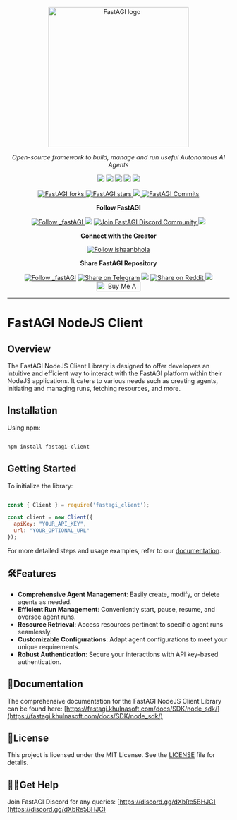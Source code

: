 <p align="center">
  <a href="https://fastagi.khulnasoft.com//#gh-light-mode-only">
    <img src="https://fastagi.khulnasoft.com/wp-content/uploads/2023/05/Logo-dark.svg" width="318px" alt="FastAGI logo" />
  </a>

</p>

<p align="center"><i>Open-source framework to build, manage and run useful Autonomous AI Agents</i></p>


<p align="center">
<a href="https://fastagi.khulnasoft.com"> <img src="https://fastagi.khulnasoft.com/wp-content/uploads/2023/08/Website.svg"></a>
<a href="https://app.fastagi.khulnasoft.com"> <img src="https://fastagi.khulnasoft.com/wp-content/uploads/2023/07/Cloud.svg"></a>
<a href="https://marketplace.fastagi.khulnasoft.com/"> <img src="https://fastagi.khulnasoft.com/wp-content/uploads/2023/08/Marketplace.svg"></a>
<a href="https://fastagi.khulnasoft.com/docs/"> <img src="https://fastagi.khulnasoft.com/wp-content/uploads/2023/08/Docs.svg"></a>
<a href="https://documenter.getpostman.com/view/28438662/2s9Xy6rqP5"> <img src="https://fastagi.khulnasoft.com/wp-content/uploads/2023/08/APIs.svg"></a>
</p>

<p align="center">
<a href="https://github.com/TransformerOptimus/FastAGI/fork" target="blank">
<img src="https://img.shields.io/github/forks/TransformerOptimus/FastAGI?style=for-the-badge" alt="FastAGI forks"/>
</a>

<a href="https://github.com/TransformerOptimus/FastAGI/stargazers" target="blank">
<img src="https://img.shields.io/github/stars/TransformerOptimus/FastAGI?style=for-the-badge" alt="FastAGI stars"/>
</a>
<a href='https://github.com/TransformerOptimus/FastAGI/releases'>
<img src='https://img.shields.io/github/release/TransformerOptimus/FastAGI?&label=Latest&style=for-the-badge'>
</a>

<a href="https://github.com/TransformerOptimus/FastAGI/commits" target="blank">
<img src="https://img.shields.io/github/commits-since/TransformerOptimus/FastAGI/v0.0.12.svg?style=for-the-badge" alt="FastAGI Commits"/>
</a>
</p>

<p align="center"><b>Follow FastAGI </b></p>

<p align="center">
<a href="https://twitter.com/_fastAGI" target="blank">
<img src="https://img.shields.io/twitter/follow/_fastAGI?label=Follow: _fastAGI&style=social" alt="Follow _fastAGI"/>
</a>
<a href="https://www.reddit.com/r/Fast_AGI" target="_blank"><img src="https://img.shields.io/twitter/url?label=/r/Fast_AGI&logo=reddit&style=social&url=https://github.com/TransformerOptimus/FastAGI"/></a>

<a href="https://discord.gg/dXbRe5BHJC" target="blank">
<img src="https://img.shields.io/discord/1107593006032355359?label=Join%20FastAGI&logo=discord&style=social" alt="Join FastAGI Discord Community"/>
</a>
<a href="https://www.youtube.com/@_fastagi" target="_blank"><img src="https://img.shields.io/twitter/url?label=Youtube&logo=youtube&style=social&url=https://github.com/TransformerOptimus/FastAGI"/></a>
</p>

<p align="center"><b>Connect with the Creator </b></p>

<p align="center">
<a href="https://twitter.com/ishaanbhola" target="blank">
<img src="https://img.shields.io/twitter/follow/ishaanbhola?label=Follow: ishaanbhola&style=social" alt="Follow ishaanbhola"/>
</a>
</p>

<p align="center"><b>Share FastAGI Repository</b></p>

<p align="center">

<a href="https://twitter.com/intent/tweet?text=Check%20this%20GitHub%20repository%20out.%20FastAGI%20-%20Let%27s%20you%20easily%20build,%20manage%20and%20run%20useful%20autonomous%20AI%20agents.&url=https://github.com/TransformerOptimus/FastAGI&hashtags=FastAGI,AGI,Autonomics,future" target="blank">
<img src="https://img.shields.io/twitter/follow/_fastAGI?label=Share Repo on Twitter&style=social" alt="Follow _fastAGI"/></a> 
<a href="https://t.me/share/url?text=Check%20this%20GitHub%20repository%20out.%20FastAGI%20-%20Let%27s%20you%20easily%20build,%20manage%20and%20run%20useful%20autonomous%20AI%20agents.&url=https://github.com/TransformerOptimus/FastAGI" target="_blank"><img src="https://img.shields.io/twitter/url?label=Telegram&logo=Telegram&style=social&url=https://github.com/TransformerOptimus/FastAGI" alt="Share on Telegram"/></a>
<a href="https://api.whatsapp.com/send?text=Check%20this%20GitHub%20repository%20out.%20FastAGI%20-%20Let's%20you%20easily%20build,%20manage%20and%20run%20useful%20autonomous%20AI%20agents.%20https://github.com/TransformerOptimus/FastAGI"><img src="https://img.shields.io/twitter/url?label=whatsapp&logo=whatsapp&style=social&url=https://github.com/TransformerOptimus/FastAGI" /></a> <a href="https://www.reddit.com/submit?url=https://github.com/TransformerOptimus/FastAGI&title=Check%20this%20GitHub%20repository%20out.%20FastAGI%20-%20Let's%20you%20easily%20build,%20manage%20and%20run%20useful%20autonomous%20AI%20agents.
" target="blank">
<img src="https://img.shields.io/twitter/url?label=Reddit&logo=Reddit&style=social&url=https://github.com/TransformerOptimus/FastAGI" alt="Share on Reddit"/>
</a> <a href="mailto:?subject=Check%20this%20GitHub%20repository%20out.&body=FastAGI%20-%20Let%27s%20you%20easily%20build,%20manage%20and%20run%20useful%20autonomous%20AI%20agents.%3A%0Ahttps://github.com/TransformerOptimus/FastAGI" target="_blank"><img src="https://img.shields.io/twitter/url?label=Gmail&logo=Gmail&style=social&url=https://github.com/TransformerOptimus/FastAGI"/></a> <a href="https://www.buymeacoffee.com/fastagi" target="_blank"><img src="https://cdn.buymeacoffee.com/buttons/default-orange.png" alt="Buy Me A Coffee" height="23" width="100" style="border-radius:1px"></a>

</p>

<hr>

# FastAGI NodeJS Client

## Overview

The FastAGI NodeJS Client Library is designed to offer developers an intuitive and efficient way to interact with the FastAGI platform within their NodeJS applications. It caters to various needs such as creating agents, initiating and managing runs, fetching resources, and more.

## Installation

Using npm:

```bash

npm install fastagi-client

```

## Getting Started

To initialize the library:

```jsx

const { Client } = require('fastagi_client');

const client = new Client({
  apiKey: "YOUR_API_KEY",
  url: "YOUR_OPTIONAL_URL"
});

```

For more detailed steps and usage examples, refer to our [documentation](https://fastagi.khulnasoft.com/docs/SDK/node_sdk/).

## 🛠️Features

- **Comprehensive Agent Management**: Easily create, modify, or delete agents as needed.
- **Efficient Run Management**: Conveniently start, pause, resume, and oversee agent runs.
- **Resource Retrieval**: Access resources pertinent to specific agent runs seamlessly.
- **Customizable Configurations**: Adapt agent configurations to meet your unique requirements.
- **Robust Authentication**: Secure your interactions with API key-based authentication.

## 📃Documentation

The comprehensive documentation for the FastAGI NodeJS Client Library can be found here: [https://fastagi.khulnasoft.com/docs/SDK/node_sdk/](https://fastagi.khulnasoft.com/docs/SDK/node_sdk/)

## 🪪License

This project is licensed under the MIT License. See the [LICENSE](https://github.com/TransformerOptimus/FastAGI-Node-Client/blob/main/LICENSE) file for details.

## 💁‍♀️Get Help

Join FastAGI Discord for any queries: [https://discord.gg/dXbRe5BHJC](https://discord.gg/dXbRe5BHJC)
